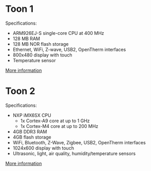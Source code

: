 # Toon 1

Specifications:

* ARM926EJ-S single-core CPU at 400 MHz
* 128 MB RAM
* 128 MB NOR flash storage
* Ethernet, WiFi, Z-wave, USB2, OpenTherm interfaces
* 800x480 display with touch
* Temperature sensor

[More information](./toonv1.md)

# Toon 2

Specifications:

* NXP iMX6SX CPU
  * 1x Cortex-A9 core at up to 1 GHz
  * 1x Cortex-M4 core at up to 200 MHz
* 4GB DDR3 RAM
* 4GB flash storage
* WiFi, Bluetooth, Z-Wave, Zigbee, USB2, OpenTherm interfaces
* 1024x600 display with touch
* Ultrasonic, light, air quality, humidity/temperature sensors

[More information](./toonv2.md)
